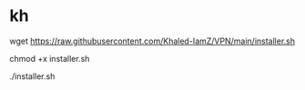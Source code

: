 # kh
wget https://raw.githubusercontent.com/Khaled-IamZ/VPN/main/installer.sh

chmod +x installer.sh

./installer.sh
